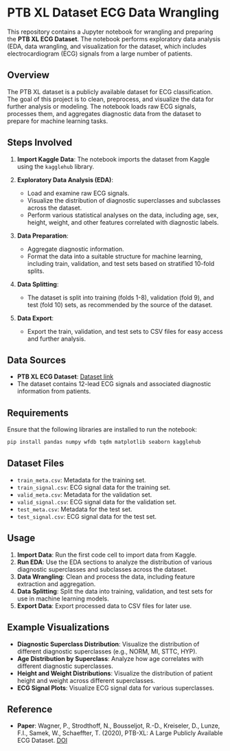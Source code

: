 # PTB XL Dataset ECG Data Wrangling

This repository contains a Jupyter notebook for wrangling and preparing the **PTB XL ECG Dataset**. The notebook performs exploratory data analysis (EDA, data wrangling, and visualization for the dataset, which includes electrocardiogram (ECG) signals from a large number of patients.

## Overview

The PTB XL dataset is a publicly available dataset for ECG classification. The goal of this project is to clean, preprocess, and visualize the data for further analysis or modeling. The notebook loads raw ECG signals, processes them, and aggregates diagnostic data from the dataset to prepare for machine learning tasks.

## Steps Involved

1. **Import Kaggle Data**: The notebook imports the dataset from Kaggle using the `kagglehub` library.
2. **Exploratory Data Analysis (EDA)**:

   * Load and examine raw ECG signals.
   * Visualize the distribution of diagnostic superclasses and subclasses across the dataset.
   * Perform various statistical analyses on the data, including age, sex, height, weight, and other features correlated with diagnostic labels.
3. **Data Preparation**:

   * Aggregate diagnostic information.
   * Format the data into a suitable structure for machine learning, including train, validation, and test sets based on stratified 10-fold splits.
4. **Data Splitting**:

   * The dataset is split into training (folds 1-8), validation (fold 9), and test (fold 10) sets, as recommended by the source of the dataset.
5. **Data Export**:

   * Export the train, validation, and test sets to CSV files for easy access and further analysis.

## Data Sources

* **PTB XL ECG Dataset**: [Dataset link](https://physionet.org/content/ptb-xl/1.0.1/)
* The dataset contains 12-lead ECG signals and associated diagnostic information from patients.

## Requirements

Ensure that the following libraries are installed to run the notebook:

```bash
pip install pandas numpy wfdb tqdm matplotlib seaborn kagglehub
```

## Dataset Files

* `train_meta.csv`: Metadata for the training set.
* `train_signal.csv`: ECG signal data for the training set.
* `valid_meta.csv`: Metadata for the validation set.
* `valid_signal.csv`: ECG signal data for the validation set.
* `test_meta.csv`: Metadata for the test set.
* `test_signal.csv`: ECG signal data for the test set.

## Usage

1. **Import Data**: Run the first code cell to import data from Kaggle.
2. **Run EDA**: Use the EDA sections to analyze the distribution of various diagnostic superclasses and subclasses across the dataset.
3. **Data Wrangling**: Clean and process the data, including feature extraction and aggregation.
4. **Data Splitting**: Split the data into training, validation, and test sets for use in machine learning models.
5. **Export Data**: Export processed data to CSV files for later use.

## Example Visualizations

* **Diagnostic Superclass Distribution**: Visualize the distribution of different diagnostic superclasses (e.g., NORM, MI, STTC, HYP).
* **Age Distribution by Superclass**: Analyze how age correlates with different diagnostic superclasses.
* **Height and Weight Distributions**: Visualize the distribution of patient height and weight across different superclasses.
* **ECG Signal Plots**: Visualize ECG signal data for various superclasses.

## Reference

* **Paper**: Wagner, P., Strodthoff, N., Bousseljot, R.-D., Kreiseler, D., Lunze, F.I., Samek, W., Schaeffter, T. (2020), PTB-XL: A Large Publicly Available ECG Dataset. [DOI](https://doi.org/10.1038/s41597-020-0495-6)
